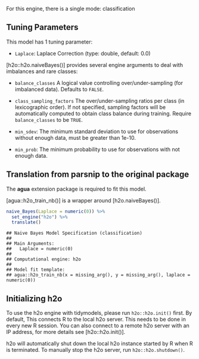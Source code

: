 


For this engine, there is a single mode: classification

## Tuning Parameters




This model has 1 tuning parameter:

- `Laplace`: Laplace Correction (type: double, default: 0.0)

[h2o::h2o.naiveBayes()] provides several engine arguments to deal with imbalances and rare classes: 

- `balance_classes` A logical value controlling over/under-sampling (for imbalanced data). Defaults to `FALSE`.

- `class_sampling_factors` The over/under-sampling ratios per class (in lexicographic order). If not specified, sampling factors will be automatically computed to obtain class balance during training. Require `balance_classes` to be `TRUE`.

- `min_sdev`: The minimum standard deviation to use for observations without enough data, must be greater than 1e-10.

- `min_prob`: The minimum probability to use for observations with not enough data.


## Translation from parsnip to the original package

The **agua** extension package is required to fit this model.

[agua::h2o_train_nb()] is a wrapper around [h2o.naiveBayes()]. 


```r
naive_Bayes(Laplace = numeric(0)) %>% 
  set_engine("h2o") %>% 
  translate()
```

```
## Naive Bayes Model Specification (classification)
## 
## Main Arguments:
##   Laplace = numeric(0)
## 
## Computational engine: h2o 
## 
## Model fit template:
## agua::h2o_train_nb(x = missing_arg(), y = missing_arg(), laplace = numeric(0))
```

## Initializing h2o 


To use the h2o engine with tidymodels, please run `h2o::h2o.init()` first. By default, This connects R to the local h2o server. This needs to be done in every new R session. You can also connect to a remote h2o server with an IP address, for more details see [h2o::h2o.init()]. 

h2o will automatically shut down the local h2o instance started by R when R is terminated. To manually stop the h2o server, run `h2o::h2o.shutdown()`. 
